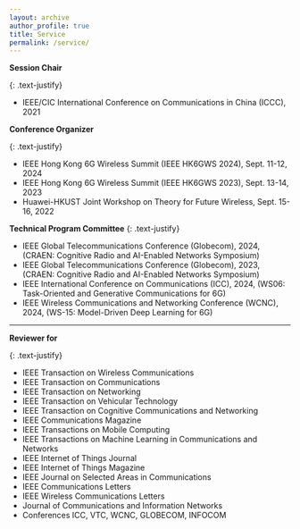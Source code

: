 ```yaml
---
layout: archive
author_profile: true
title: Service
permalink: /service/
---
```


**Session Chair**

{: .text-justify}
* IEEE/CIC International Conference on Communications in China (ICCC), 2021

**Conference Organizer**

{: .text-justify}
* IEEE Hong Kong 6G Wireless Summit (IEEE HK6GWS 2024), Sept. 11-12, 2024
* IEEE Hong Kong 6G Wireless Summit (IEEE HK6GWS 2023), Sept. 13-14, 2023
* Huawei-HKUST Joint Workshop on Theory for Future Wireless, Sept. 15-16, 2022

**Technical Program Committee**
{: .text-justify}
* IEEE Global Telecommunications Conference (Globecom), 2024, (CRAEN: Cognitive Radio and AI-Enabled Networks Symposium)
* IEEE Global Telecommunications Conference (Globecom), 2023, (CRAEN: Cognitive Radio and AI-Enabled Networks Symposium)
* IEEE International Conference on Communications (ICC), 2024, (WS06: Task-Oriented and Generative Communications for 6G)
* IEEE Wireless Communications and Networking Conference (WCNC), 2024, (WS-15: Model-Driven Deep Learning for 6G)

---
**Reviewer for**

{: .text-justify}
* IEEE Transaction on Wireless Communications
* IEEE Transaction on Communications
* IEEE Transaction on Networking
* IEEE Transaction on Vehicular Technology 
* IEEE Transaction on Cognitive Communications and Networking 
* IEEE Communications Magazine  
* IEEE Transactions on Mobile Computing 
* IEEE Transactions on Machine Learning in Communications and Networks
* IEEE Internet of Things Journal
* IEEE Internet of Things Magazine
* IEEE Journal on Selected Areas in Communications  
* IEEE Communications Letters 
* IEEE Wireless Communications Letters 
* Journal of Communications and Information Networks
* Conferences ICC, VTC, WCNC, GLOBECOM, INFOCOM

